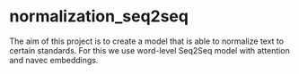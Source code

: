 # normalization_seq2seq
The aim of this project is to create a model that is able to normalize text to certain standards. For this we use word-level Seq2Seq model with attention and navec embeddings. 
